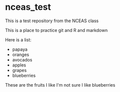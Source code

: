 # nceas_test
This is a test repository from the NCEAS class

This is a place to practice git and R and markdown

Here is a list: 

* papaya
* oranges
* avocados
* apples
* grapes
* blueberries

These are the fruits I like
I'm not sure I like blueberries